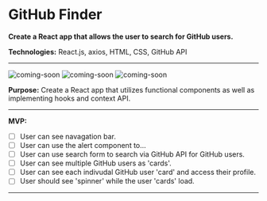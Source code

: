 # GitHub Finder

**Create a React app that allows the user to search for GitHub users.**

**Technologies:**
React.js, axios, HTML, CSS, GitHub API

---

![coming-soon](https://media.giphy.com/media/tzHn7A5mohSfe/giphy.gif)
![coming-soon](https://media.giphy.com/media/tzHn7A5mohSfe/giphy.gif)
![coming-soon](https://media.giphy.com/media/tzHn7A5mohSfe/giphy.gif)

**Purpose:** Create a React app that utilizes functional components as well as implementing hooks and context API.

---

**MVP:**

- [ ] User can see navagation bar.
- [ ] User can use the alert component to...
- [ ] User can use search form to search via GitHub API for GitHub users.
- [ ] User can see multiple GitHub users as 'cards'.
- [ ] User can see each indivudal GitHub user 'card' and access their profile.
- [ ] User should see 'spinner' while the user 'cards' load.

---
